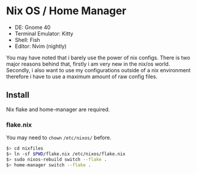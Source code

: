 # Nix OS / Home Manager

- DE: Gnome 40
- Terminal Emulator: Kitty
- Shell: Fish
- Editor: Nvim (nightly)

You may have noted that i barely use the power of nix configs. There is two major reasons behind that, firstly 
i am very new in the nix/os world. Secondly, i also want to use my configurations outside of a nix environment 
therefore i have to use a maximum amount of raw config files.

## Install
Nix flake and home-manager are required.

### flake.nix
You may need to `chown` `/etc/nixos/` before.

```sh
$> cd nixfiles
$> ln -sf $PWD/flake.nix /etc/nixos/flake.nix
$> sudo nixos-rebuild switch --flake .
$> home-manager switch --flake .
```
